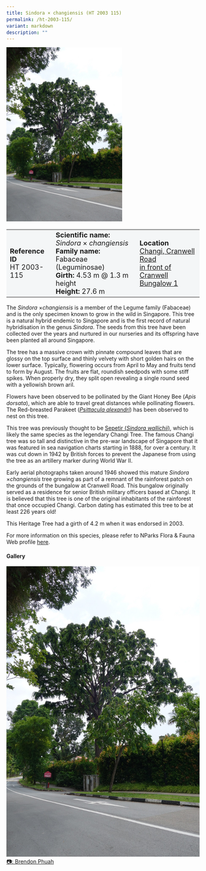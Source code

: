 ```yaml
---
title: Sindora × changiensis (HT 2003 115)
permalink: /ht-2003-115/
variant: markdown
description: ""
---
```

<div class="isomer-image-wrapper">
<img style="width: 60%" src="/images/Heritage_trees_photos/sinxcha_ht2003-115_habit.jpg"> 
</div><table style="minWidth: 100px; font-size: 18px; background: #F4F6F7">
<tbody><tr>
<td rowspan="1" colspan="1">
<strong>Reference ID</strong>
<br>HT 2003-115
</td>
<td rowspan="1" colspan="1">
<strong>Scientific name:</strong> <em>Sindora</em> × <em>changiensis</em> 
<br><strong>Family name:</strong> Fabaceae (Leguminosae)
<br><strong>Girth:</strong> 4.53 m @ 1.3 m height
<br><strong>Height: </strong>27.6 m
</td>
<td rowspan="1" colspan="1">
<strong>Location</strong><a href="https://www.onemap.gov.sg/?lat=1.3888999999989582&amp;lng=103.97697299999797">
<br>Changi, Cranwell Road<br> in front of Cranwell Bungalow 1</a>
</td>
</tr>
</tbody></table>
<p>The <em>Sindora</em> ×<em>changiensis</em> is a member of the Legume family (Fabaceae) and is the only specimen known to grow in the wild in Singapore. This tree is a natural hybrid&nbsp;endemic to Singapore&nbsp;and is the first record of natural hybridisation in the genus&nbsp;<em>Sindora</em>. The seeds from this tree have been collected over the years and nurtured in our nurseries and its offspring have been planted all around Singapore.</p>

<p>The tree has a massive crown with pinnate compound leaves that are glossy on the top surface and thinly velvety with short golden hairs on the lower surface. Typically, flowering occurs from April to May and fruits tend to form by August. The fruits are flat, roundish seedpods with some stiff spikes. When properly dry, they split open revealing a single round seed with a yellowish brown aril.</p>

<p>Flowers have been observed to be pollinated by the Giant Honey Bee (<em>Apis dorsata</em>), which are able to travel great distances while pollinating flowers. The Red-breasted Parakeet (<a href="https://www.nparks.gov.sg/florafaunaweb/fauna/6/1/614"><em>Psittacula alexandri</em></a>) has been observed to nest on this tree.</p>

<p>This tree was previously thought to be <a href="https://www.nparks.gov.sg/florafaunaweb/flora/3/1/3130">Sepetir (<em>Sindora wallichii</em>)</a>, which is likely the same species as the legendary Changi Tree. The famous Changi tree was so tall and distinctive in the pre-war landscape of Singapore that it was featured in sea navigation charts starting in 1888, for over a century. It was cut down in 1942 by British forces to prevent the Japanese from using the tree as an artillery marker during World War II.</p>

<p>Early aerial photographs taken around 1946 showed this mature <em>Sindora</em> ×<em>changiensis</em> tree growing as part of a remnant of the rainforest patch on the grounds of the bungalow at Cranwell Road. This bungalow originally served as a residence for senior British military officers based at Changi. It is believed that this tree is one of the original inhabitants of the rainforest that once occupied Changi. Carbon dating has estimated this tree to be at least 226 years old!</p>

<p>This Heritage Tree had a girth of 4.2 m when it was endorsed in 2003.</p>
	
<p>For more information on this species, please refer to NParks Flora &amp; Fauna Web profile <a href="https://www.nparks.gov.sg/florafaunaweb/flora/8/6/8621">here</a>.</p>

<h4><b>Gallery</b></h4>
<div class="isomer-card-grid">
<a href="/images/Heritage_trees_photos/sinxcha_ht2003-115_habit.jpg" class="isomer-card">
<div class="isomer-card-image">
<div class="isomer-image-wrapper"><img src="/images/Heritage_trees_photos/sinxcha_ht2003-115_habit.jpg"></div></div>
<div class="isomer-card-body"><div class="isomer-card-description">📷: Brendon Phuah</div></div></a><br></div>